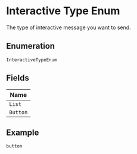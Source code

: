 
# Interactive Type Enum

The type of interactive message you want to send.

## Enumeration

`InteractiveTypeEnum`

## Fields

| Name |
|  --- |
| `List` |
| `Button` |

## Example

```
button
```

